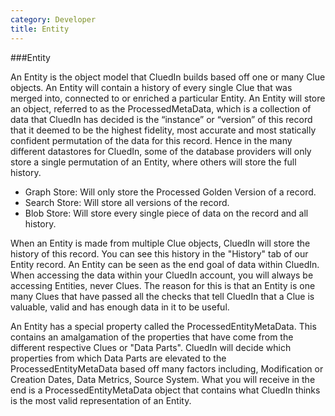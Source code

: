 ```yaml
---
category: Developer
title: Entity
---
```


###Entity

An Entity is the object model that CluedIn builds based off one or many Clue objects. An Entity will contain a history of every single Clue that was merged into, connected to or enriched a particular Entity. An Entity will store an object, referred to as the ProcessedMetaData, which is a collection of data that CluedIn has decided is the “instance” or “version” of this record that it deemed to be the highest fidelity, most accurate and most statically confident permutation of the data for this record. Hence in the many different datastores for CluedIn, some of the database providers will only store a single permutation of an Entity, where others will store the full history. 

 - Graph Store: Will only store the Processed Golden Version of a record.
 - Search Store: Will store all versions of the record.
 - Blob Store: Will store every single piece of data on the record and all history.

When an Entity is made from multiple Clue objects, CluedIn will store the history of this record. You can see this history in the "History" tab of our Entity record. An Entity can be seen as the end goal of data within CluedIn. When accessing the data within your CluedIn account, you will always be accessing Entities, never Clues. The reason for this is that an Entity is one many Clues that have passed all the checks that tell CluedIn that a Clue is valuable, valid and has enough data in it to be useful. 

An Entity has a special property called the ProcessedEntityMetaData. This contains an amalgamation of the properties that have come from the different respective Clues or "Data Parts". CluedIn will decide which properties from which Data Parts are elevated to the ProcessedEntityMetaData based off many factors including, Modification or Creation Dates, Data Metrics, Source System. What you will receive in the end is a ProcessedEntityMetaData object that contains what CluedIn thinks is the most valid representation of an Entity. 